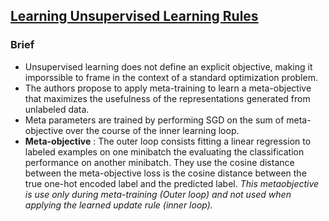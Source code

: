 ## [Learning Unsupervised Learning Rules](https://arxiv.org/abs/1804.00222)

### Brief

* Unsupervised learning does not define an explicit objective, making it imporssible to frame in the context of a standard optimization problem.
* The authors propose to apply meta-training to learn a meta-objective that maximizes the usefulness of the representations generated from unlabeled data.
* Meta parameters are trained by performing SGD on the sum of meta-objective over the course of the inner learning loop.
* **Meta-objective** : The outer loop consists fitting a linear regression to labeled examples on one minibatch the evaluating the classification performance on another minibatch. They use the cosine distance between the  meta-objective loss is the cosine distance between the true one-hot encoded label and the predicted label. *This metaobjective is use only during meta-training (Outer loop) and not used when applying the learned update rule (inner loop).*
